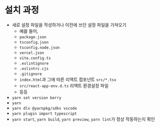 # 설치 과정
- 새로 설정 파일을 작성하거나 이전에 쓰던 설정 파일을 가져오기
  - 예를 들어,
  - `package.json`
  - `tsconfig.json`
  - `tsconfig.node.json`
  - `vercel.json`
  - `vite.config.ts`
  - `.eslintignore`
  - `.eslintrc.cjs`
  - `.gitignore`
  - `index.html`과 그에 따른 리액트 컴포넌트 `src/*.tsx`
  - `src/react-app-env.d.ts` 리액트 환경설정 파일
  - 등등
- `yarn set version berry`
- `yarn`
- `yarn dlx @yarnpkg/sdks vscode`
- `yarn plugin import typescript`
- `yarn start`, `yarn build`, `yarn preview`, `yarn lint`가 정상 작동하는지 확인
